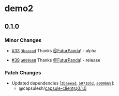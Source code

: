 # demo2

## 0.1.0

### Minor Changes

- [#33](https://github.com/FuturPanda/capsule/pull/33) [`3baeead`](https://github.com/FuturPanda/capsule/commit/3baeeadfd771f2c11ed23d3cb088e25a478b6943) Thanks [@FuturPanda](https://github.com/FuturPanda)! - alpha

- [#39](https://github.com/FuturPanda/capsule/pull/39) [`a009b68`](https://github.com/FuturPanda/capsule/commit/a009b68bbce913d6f98d4ac95c16ad446e931fb0) Thanks [@FuturPanda](https://github.com/FuturPanda)! - release

### Patch Changes

- Updated dependencies [[`3baeead`](https://github.com/FuturPanda/capsule/commit/3baeeadfd771f2c11ed23d3cb088e25a478b6943), [`b9710b2`](https://github.com/FuturPanda/capsule/commit/b9710b257031ca2b30698cfb34cb2dca655fd339), [`a009b68`](https://github.com/FuturPanda/capsule/commit/a009b68bbce913d6f98d4ac95c16ad446e931fb0)]:
  - @capsulesh/capsule-client@0.1.0
